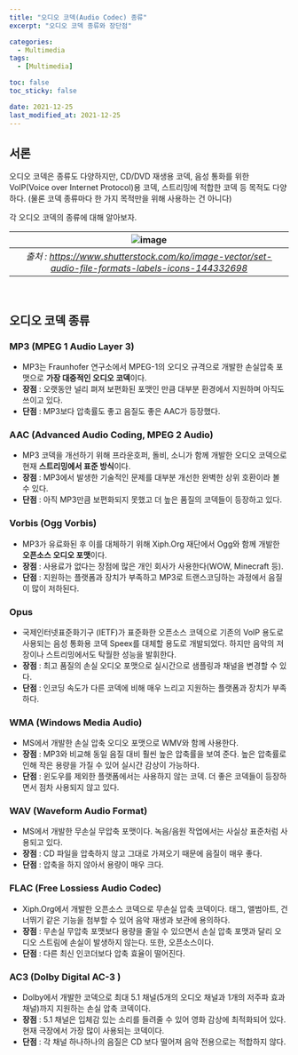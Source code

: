 ```yaml
---
title: "오디오 코덱(Audio Codec) 종류"
excerpt: "오디오 코덱 종류와 장단점"

categories:
  - Multimedia
tags:
  - [Multimedia]

toc: false
toc_sticky: false

date: 2021-12-25
last_modified_at: 2021-12-25
---
```


## 서론
오디오 코덱은 종류도 다양하지만, CD/DVD 재생용 코덱, 음성 통화를 위한 VoIP(Voice over Internet Protocol)용 코덱, 스트리밍에 적합한 코덱 등 목적도 다양하다. (물론 코덱 종류마다 한 가지 목적만을 위해 사용하는 건 아니다) 

각 오디오 코덱의 종류에 대해 알아보자.

| ![image](https://user-images.githubusercontent.com/34677157/147364863-1a7dba61-a123-479b-b80c-5287ff248cae.png) | 
|:--:| 
| *출처 : https://www.shutterstock.com/ko/image-vector/set-audio-file-formats-labels-icons-144332698* |

<br>

## 오디오 코덱 종류

### MP3 (MPEG 1 Audio Layer 3)
- MP3는 Fraunhofer 연구소에서 MPEG-1의 오디오 규격으로 개발한 손실압축 포맷으로 **가장 대중적인 오디오 코덱**이다.
- **장점** : 오랫동안 널리 펴져 보편화된 포맷인 만큼 대부분 환경에서 지원하며 아직도 쓰이고 있다.
- **단점** : MP3보다 압축률도 좋고 음질도 좋은 AAC가 등장했다.

### AAC (Advanced Audio Coding, MPEG 2 Audio)
- MP3 코덱을 개선하기 위해 프라운호퍼, 돌비, 소니가 함께 개발한 오디오 코덱으로 현재 **스트리밍에서 표준 방식**이다.
- **장점** : MP3에서 발생한 기술적인 문제를 대부분 개선한 완벽한 상위 호환이라 볼 수 있다.
- **단점** : 아직 MP3만큼 보편화되지 못했고 더 높은 품질의 코덱들이 등장하고 있다.

### Vorbis (Ogg Vorbis)
- MP3가 유료화된 후 이를 대체하기 위해 Xiph.Org 재단에서 Ogg와 함께 개발한 **오픈소스 오디오 포맷**이다.
- **장점** : 사용료가 없다는 장점에 많은 개인 회사가 사용한다(WOW, Minecraft 등).
- **단점** : 지원하는 플랫폼과 장치가 부족하고 MP3로 트랜스코딩하는 과정에서 음질이 많이 저하된다.

### Opus
- 국제인터넷표준화기구 (IETF)가 표준화한 오픈소스 코덱으로 기존의 VoIP 용도로 사용되는 음성 통화용 코덱 Speex를 대체할 용도로 개발되었다. 하지만 음악의 저장이나 스트리밍에서도 탁월한 성능을 발휘한다.
- **장점** : 최고 품질의 손실 오디오 포맷으로 실시간으로 샘플링과 채널을 변경할 수 있다.
- **단점** : 인코딩 속도가 다른 코덱에 비해 매우 느리고 지원하는 플랫폼과 장치가 부족하다.

### WMA (Windows Media Audio)
- MS에서 개발한 손실 압축 오디오 포맷으로 WMV와 함께 사용한다.
- **장점** : MP3와 비교해 동일 음질 대비 훨씬 높은 압축률을 보여 준다. 높은 압축률로 인해 작은 용량을 가질 수 있어 실시간 감상이 가능하다.
- **단점** : 윈도우를 제외한 플랫폼에서는 사용하지 않는 코덱. 더 좋은 코덱들이 등장하면서 점차 사용되지 않고 있다.

### WAV (Waveform Audio Format)
- MS에서 개발한 무손실 무압축 포맷이다. 녹음/음원 작업에서는 사실상 표준처럼 사용되고 있다.
- **장점** : CD 파일을 압축하지 않고 그대로 가져오기 때문에 음질이 매우 좋다.
- **단점** : 압축을 하지 않아서 용량이 매우 크다.

### FLAC (Free Lossiess Audio Codec)
- Xiph.Org에서 개발한 오픈소스 코덱으로 무손실 압축 코덱이다. 태그, 앨범아트, 건너뛰기 같은 기능을 첨부할 수 있어 음악 재생과 보관에 용의하다.
- **장점** : 무손실 무압축 포맷보다 용량을 줄일 수 있으면서 손실 압축 포맷과 달리 오디오 스트림에 손실이 발생하지 않는다. 또한, 오픈소스이다.
- **단점** : 다른 최신 인코더보다 압축 효율이 떨어진다.

### AC3 (Dolby Digital AC-3 )
- Dolby에서 개발한 코덱으로 최대 5.1 채널(5개의 오디오 채널과 1개의 저주파 효과 채널)까지 지원하는 손실 압축 코덱이다.
- **장점** : 5.1 채널은 입체감 있는 소리를 들려줄 수 있어 영화 감상에 최적화되어 있다. 현재 극장에서 가장 많이 사용되는 코덱이다.
- **단점** : 각 채널 하나하나의 음질은 CD 보다 떨어져 음악 전용으로는 적합하지 않다.

<br>